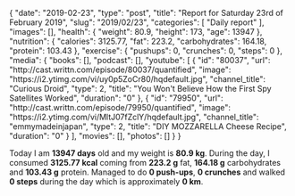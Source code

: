{
    "date": "2019-02-23",
    "type": "post",
    "title": "Report for Saturday 23rd of February 2019",
    "slug": "2019\/02\/23",
    "categories": [
        "Daily report"
    ],
    "images": [],
    "health": {
        "weight": 80.9,
        "height": 173,
        "age": 13947
    },
    "nutrition": {
        "calories": 3125.77,
        "fat": 223.2,
        "carbohydrates": 164.18,
        "protein": 103.43
    },
    "exercise": {
        "pushups": 0,
        "crunches": 0,
        "steps": 0
    },
    "media": {
        "books": [],
        "podcast": [],
        "youtube": [
            {
                "id": "80037",
                "url": "http:\/\/cast.writtn.com\/episode\/80037\/quantified",
                "image": "https:\/\/i2.ytimg.com\/vi\/uy0p5ZoCr80\/hqdefault.jpg",
                "channel_title": "Curious Droid",
                "type": 2,
                "title": "You Won't Believe How the First Spy Satellites Worked",
                "duration": "0"
            },
            {
                "id": "79950",
                "url": "http:\/\/cast.writtn.com\/episode\/79950\/quantified",
                "image": "https:\/\/i2.ytimg.com\/vi\/MltJ07fZclY\/hqdefault.jpg",
                "channel_title": "emmymadeinjapan",
                "type": 2,
                "title": "DIY MOZZARELLA Cheese Recipe",
                "duration": "0"
            }
        ],
        "movies": [],
        "photos": []
    }
}

Today I am <strong>13947 days</strong> old and my weight is <strong>80.9 kg</strong>. During the day, I consumed <strong>3125.77 kcal</strong> coming from <strong>223.2 g</strong> fat, <strong>164.18 g</strong> carbohydrates and <strong>103.43 g</strong> protein. Managed to do <strong>0 push-ups</strong>, <strong>0 crunches</strong> and walked <strong>0 steps</strong> during the day which is approximately <strong>0 km</strong>.